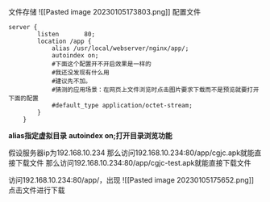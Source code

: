 文件存储
![[Pasted image 20230105173803.png]]
配置文件
```shell
server {
        listen       80;
        location /app {
            alias /usr/local/webserver/nginx/app/;
            autoindex on;
            #下面这个配置开不开启效果是一样的
            #我还没发现有什么用
            #建议先不加。
            #猜测的应用场景：在网页上文件浏览时点击图片要求下载而不是预览就要打开下面的配置
			#default_type application/octet-stream;
        }
    }
```

**alias指定虚拟目录**
**autoindex on;打开目录浏览功能**

假设服务器ip为192.168.10.234
那么访问192.168.10.234:80/app/cgjc.apk就能直接下载文件
那么访问192.168.10.234:80/app/cgjc-test.apk就能直接下载文件

访问192.168.10.234:80/app/，出现
![[Pasted image 20230105175652.png]]
点击文件进行下载